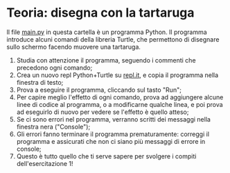 # Teoria: disegna con la tartaruga

Il file [main.py](main.py) in questa cartella è un programma Python. Il programma introduce alcuni comandi della libreria Turtle, che permettono di disegnare sullo schermo facendo muovere una tartaruga.

1. Studia con attenzione il programma, seguendo i commenti che precedono ogni comando;
1. Crea un nuovo repl Python+Turtle su [repl.it](https://replit.com/), e copia il programma nella finestra di testo;
1. Prova a eseguire il programma, cliccando sul tasto "Run";
1. Per capire meglio l'effetto di ogni comando, prova ad aggiungere alcune linee di codice al programma, o a modificarne qualche linea, 
   e poi prova ad eseguirlo di nuovo per vedere se l'effetto è quello atteso;
1. Se ci sono errori nel programma, verranno scritti dei messaggi nella finestra nera ("Console"); 
1. Gli errori fanno terminare il programma prematuramente: correggi il programma e assicurati che non ci siano più messaggi di errore in console;
1. Questo è tutto quello che ti serve sapere per svolgere i compiti dell'esercitazione 1!

